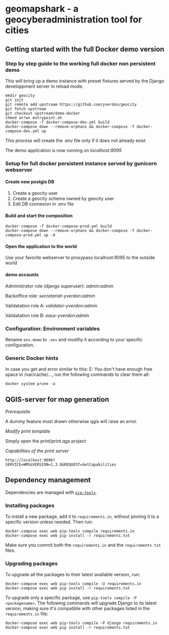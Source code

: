 # geomapshark - a geocyberadministration tool for cities

## Getting started with the full Docker demo version

### Step by step guide to the working full docker non persistent demo

This will bring up a demo instance with preset fixtures served by the
Django developpment server in reload mode.

```
mkdir geocity
git init
git remote add upstream https://github.com/yverdon/geocity
git fetch upstream
git checkout upstream/demo-docker
chmod a+rwx entrypoint.sh
docker-compose -f docker-compose-dev.yml build
docker-compose down --remove-orphans && docker-compose -f docker-compose-dev.yml up
```

This process will create the .env file only if it does not already exist

The demo application is now running on *localhost:9095*

### Setup for full docker persistent instance served by gunicorn webserver

#### Create new postgis DB

1. Create a geocity user
2. Create a geocity schema owned by geocity user
3. Edit DB connexion in .env file


#### Build and start the composition

```
docker-compose -f docker-compose-prod.yml build
docker-compose down --remove-orphans && docker-compose -f docker-compose-prod.yml up -d
```

#### Open the application to the world

Use your favorite webserver to proxypass localhost:9095 to the outside world



#### demo accounts

Administrator role (django superuser):
    *admin:admin*

Backoffice role:
    *secretariat-yverdon:admin*

Validatation role A:
    *validator-yverdon:admin*

Validatation role B:
    *eaux-yverdon:admin*

### Configuration: Environment variables

Rename `env.demo` to `.env` and modifiy it according to your specific configuration.

### Generic Docker hints

In case you get and error similar to this: E: You don't have enough free space in /var/cache/...,
run the following commands to clear them all:

```
docker system prune -a
```


## QGIS-server for map generation

*Prerequisite*

A dummy feature must drawn otherwise qgis will raise an error.

*Modify print template*

Simply open the print/print.qgs project

*Capabilities of the print server*

```
http://localhost:9096?SERVICE=WMS&VERSION=1.3.0&REQUEST=GetCapabilities
```

## Dependency management

Dependencies are managed with [`pip-tools`](https://github.com/jazzband/pip-tools).

### Installing packages

To install a new package, add it to `requirements.in`, without pinning it to a
specific version unless needed. Then run:

```
docker-compose exec web pip-tools compile requirements.in
docker-compose exec web pip install -r requirements.txt
```

Make sure you commit both the `requirements.in` and the `requirements.txt` files.

### Upgrading packages

To upgrade all the packages to their latest available version, run:

```
docker-compose exec web pip-tools compile -U requirements.in
docker-compose exec web pip install -r requirements.txt
```

To upgrade only a specific package, use `pip-tools compile -P <packagename>`.
The following commands will upgrade Django to its latest version, making sure
it's compatible with other packages listed in the `requirements.in` file:

```
docker-compose exec web pip-tools compile -P django requirements.in
docker-compose exec web pip install -r requirements.txt
```

